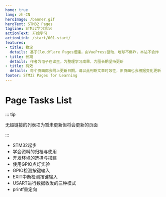 ```yaml
---
home: true
lang: zh-CN
heroImage: /banner.gif
heroText: STM32 Pages
tagline: STM32学习笔记
actionText: 开始学习
actionLink: /start/001-start/
features:
- title: 稳定
  details: 基于Cloudflare Pages搭建，由VuePress驱动，地球不爆炸，本站不会炸
- title: 长期
  details: 作者为电子在读生，为整理学习成果，力图长期坚持更新
- title: 有效
  details: 每个页面都会附上更新日期，请以此判断文章时效性，旧页面也会根据变化更新
footer: STM32 Pages for Learning
---
```


# Page Tasks List

::: tip

无超链接的列表项为暂未更新但将会更新的页面

:::

- STM32起步
- 学会资料的归档与使用
- 开发环境的选择与搭建
- 使用GPIO点灯实验
- GPIO检测按键输入
- EXIT中断检测按键输入
- USART进行数据收发的三种模式
- printf重定向